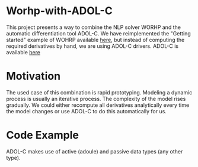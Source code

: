 # Worhp-with-ADOL-C
This project presents a way to combine the NLP solver WORHP and the automatic differentiation tool ADOL-C. We have reimplemented the "Getting started" example of WOHRP available [here](https://worhp.de/content/cppexample), but instead of computing the required derivatives by hand, we are using ADOL-C drivers. ADOL-C is available [here](https://www.coin-or.org/download/source/ADOL-C/)

# Motivation
The used case of this combination is rapid prototyping. Modeling a dynamic process is usually an iterative process. The complexity of the model rises gradually. We could either recompute all derivatives analytically every time the model changes or use ADOL-C to do this automatically for us.

# Code Example
ADOL-C makes use of active (adoule) and passive data types (any other type).
